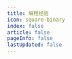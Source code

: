 ```yaml
---
title: 编程经验
icon: square-binary
index: false
article: false
pageInfo: false
lastUpdated: false
---
```


<Catalog></Catalog>
